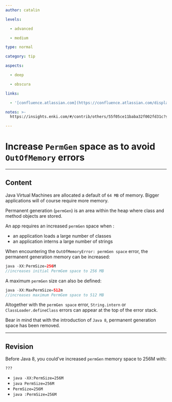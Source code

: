 ```yaml
---
author: catalin

levels:

  - advanced

  - medium

type: normal

category: tip

aspects:

  - deep

  - obscura

links:

  - '[confluence.atlassian.com](https://confluence.atlassian.com/display/CONFKB/How+to+fix+out+of+memory+errors+by+increasing+available+memory){website}'

notes: >-
  https://insights.enki.com/#/contrib/others/55f05ce11baba32f002fd31c?search=khandelwalrinki

---
```


# Increase `PermGen` space as to avoid `OutOfMemory` errors

---
## Content

Java Virtual Machines are allocated a default of `64 MB` of memory. Bigger applications will of course require more memory.

Permanent generation (`permGen`) is an area within the heap where class and method objects are stored. 

An app requires an increased `permGen` space when : 
- an application loads a large number of classes
- an application interns a large number of strings

When encountering the `OutOfMemoryError: permGen space` error, the permanent generation memory can be increased:
```java
java -XX:PermSize=256M
//increases initial PermGem space to 256 MB
```

A maximum `permGen` size can also be defined:
```java
java -XX:MaxPermSize=512m
//increases maximum PermGem space to 512 MB
```

Altogether with the `permGen space` error, `String.intern` or `ClassLoader.defineClass` errors can appear at the top of the error stack.

Bear in mind that with the introduction of `Java 8`, permanent generation space has been removed.

---
## Revision

Before Java 8, you could’ve increased `permGen` memory space to 256M with:
```
???
```

* `java -XX:PermSize=256M` 
* `java PermSize=256M` 
* `PermSize=256M` 
* `java :PermSize=256M`